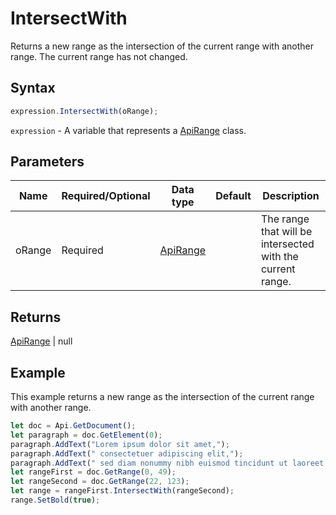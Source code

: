 # IntersectWith

Returns a new range as the intersection of the current range with another range. The current range has not changed.

## Syntax

```javascript
expression.IntersectWith(oRange);
```

`expression` - A variable that represents a [ApiRange](../ApiRange.md) class.

## Parameters

| **Name** | **Required/Optional** | **Data type** | **Default** | **Description** |
| ------------- | ------------- | ------------- | ------------- | ------------- |
| oRange | Required | [ApiRange](../../ApiRange/ApiRange.md) |  | The range that will be intersected with the current range. |

## Returns

[ApiRange](../../ApiRange/ApiRange.md) \| null

## Example

This example returns a new range as the intersection of the current range with another range.

```javascript
let doc = Api.GetDocument();
let paragraph = doc.GetElement(0);
paragraph.AddText("Lorem ipsum dolor sit amet,");
paragraph.AddText(" consectetuer adipiscing elit,");
paragraph.AddText(" sed diam nonummy nibh euismod tincidunt ut laoreet dolore magna aliquam erat volutpat.");
let rangeFirst = doc.GetRange(0, 49);
let rangeSecond = doc.GetRange(22, 123);
let range = rangeFirst.IntersectWith(rangeSecond);
range.SetBold(true);
```
